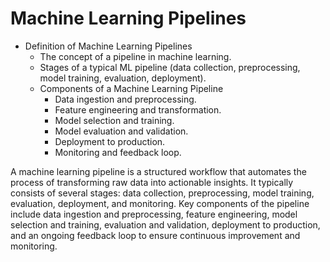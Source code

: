 # Machine Learning Pipelines

- Definition of Machine Learning Pipelines
    - The concept of a pipeline in machine learning.
    - Stages of a typical ML pipeline (data collection, preprocessing, model training, evaluation, deployment).
  - Components of a Machine Learning Pipeline
    - Data ingestion and preprocessing.
    - Feature engineering and transformation.
    - Model selection and training.
    - Model evaluation and validation.
    - Deployment to production.
    - Monitoring and feedback loop.
   
A machine learning pipeline is a structured workflow that automates the process of transforming raw data into actionable insights. It typically consists of several stages: data collection, preprocessing, model training, evaluation, deployment, and monitoring. Key components of the pipeline include data ingestion and preprocessing, feature engineering, model selection and training, evaluation and validation, deployment to production, and an ongoing feedback loop to ensure continuous improvement and monitoring.
